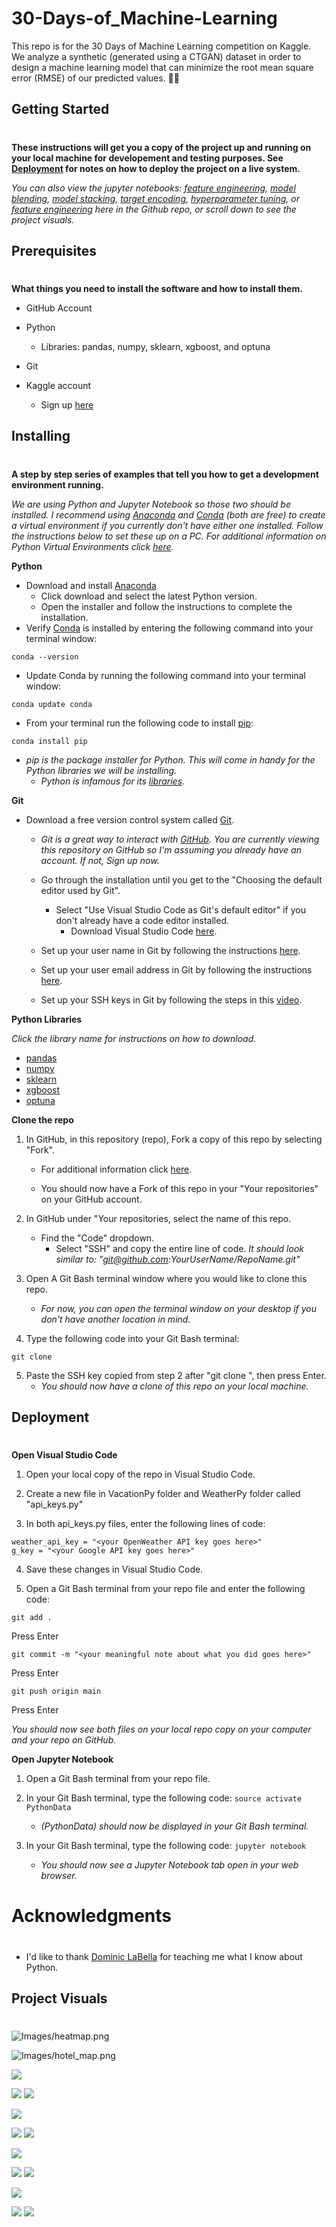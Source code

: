 # 30-Days-of_Machine-Learning
This repo is for the 30 Days of Machine Learning competition on Kaggle. We analyze a synthetic (generated using a CTGAN) dataset  in order to design a machine learning model that can minimize the root mean square error (RMSE) of our predicted values. :technologist:


## **Getting Started**
#
**These instructions will get you a copy of the project up and running on your local machine for developement and testing purposes. See [Deployment](#Deployment "Goto **Deployment**") for notes on how to deploy the project on a live system.**

*You can also view the jupyter notebooks: [feature engineering](Kaggle-30-Day-ML-AT-Feature-Engineering.ipynb), [model blending](Kaggle-30-Day-ML-AT-Model-Blending.ipynb), [model stacking](Kaggle-30-Day-ML-AT-Model-Stacking.ipynb), [target encoding](Kaggle-30-Day-ML-AT-Target-Encoding.ipynb), [hyperparameter tuning](Kaggle-30-Day-ML-AT-Hyperparameter-Tuning-Optuna.ipynb), or [feature engineering](Kaggle-30-Day-ML-AT-Feature-Engineering.ipynb) here in the Github repo, or scroll down to see the project visuals.*


## **Prerequisites**
#
**What things you need to install the software and how to install them.**

* GitHub Account

* Python
    * Libraries: pandas, numpy, sklearn, xgboost, and optuna

* Git

* Kaggle account
    * Sign up [here](https://www.kaggle.com/)

## **Installing**
#
**A step by step series of examples that tell you how to get a development environment running.**

*We are using Python and Jupyter Notebook so those two should be installed. I recommend using [Anaconda](https://docs.anaconda.com/anaconda/user-guide/index.html) and [Conda](https://docs.conda.io/projects/conda/en/latest/user-guide/) (both are free) to create a virtual environment if you currently don't have either one installed. Follow the instructions below to set these up on a PC. For additional information on Python Virtual Environments click [here](https://docs.python.org/3/tutorial/venv.html).*

**Python**
* Download and install [Anaconda](https://www.anaconda.com/products/individual)
    * Click download and select the latest Python version.
    * Open the installer and follow the instructions to complete the installation.
* Verify [Conda](https://docs.conda.io/projects/conda/en/latest/user-guide/) is installed by entering the following command into your terminal window:
```
conda --version
```
* Update Conda by running the following command into your terminal window:
```
conda update conda
```

* From your terminal run the following code to install [pip](https://pip.pypa.io/en/stable/):
```
conda install pip
```
* *pip is the package installer for Python. This will come in handy for the Python libraries we will be installing.*
    * *Python is infamous for its [libraries](https://en.wikipedia.org/wiki/Category:Python_(programming_language)_scientific_libraries).*

**Git**
* Download a free version control system called [Git](https://git-scm.com/).
    * *Git is a great way to interact with [GitHub](https://github.com/). You are currently viewing this repository on GitHub so I'm assuming you already have an account. If not, Sign up now.*

    * Go through the installation until you get to the "Choosing the default editor used by Git".
        * Select "Use Visual Studio Code as Git's default editor" if you don't already have a code editor installed. 
            * Download Visual Studio Code [here](https://code.visualstudio.com/).
    * Set up your user name in Git by following the instructions [here](https://docs.github.com/en/get-started/getting-started-with-git/setting-your-username-in-git).
    * Set up your user email address in Git by following the instructions [here](https://docs.github.com/en/github/setting-up-and-managing-your-github-user-account/managing-email-preferences/setting-your-commit-email-address).
    * Set up your SSH keys in Git by following the steps in this [video](https://www.youtube.com/watch?v=Nf2Ggt3Mwgk).

**Python Libraries**

*Click the library name for instructions on how to download.*
* [pandas](https://pandas.pydata.org/docs/getting_started/install.html)
* [numpy](https://numpy.org/install/)  
* [sklearn](https://scikit-learn.org/stable/install.html)
* [xgboost](https://pypi.org/project/xgboost/)
* [optuna](https://pypi.org/project/optuna/)

**Clone the repo**
1. In GitHub, in this repository (repo), Fork a copy of this repo by selecting "Fork".
    * For additional information click [here](https://docs.github.com/en/desktop/contributing-and-collaborating-using-github-desktop/adding-and-cloning-repositories/cloning-and-forking-repositories-from-github-desktop).
    
    * You should now have a Fork of this repo in your "Your repositories" on your GitHub account. 
2. In GitHub under "Your repositories, select the name of this repo.
    * Find the "Code" dropdown.
        * Select "SSH" and copy the entire line of code.
        *It should look similar to: "git@github.com:YourUserName/RepoName.git"*

3. Open A Git Bash terminal window where you would like to clone this repo.
    * *For now, you can open the terminal window on your desktop if you don't have another location in mind.*

4. Type the following code into your Git Bash terminal:
```
git clone
```

5. Paste the SSH key copied from step 2 after "git clone ", then press Enter.
    * *You should now have a clone of this repo on your local machine.* 


## **Deployment**
#

**Open Visual Studio Code**

1. Open your local copy of the repo in Visual Studio Code.

2. Create a new file in VacationPy folder and WeatherPy folder called "api_keys.py"

3. In both api_keys.py files, enter the following lines of code:
```
weather_api_key = "<your OpenWeather API key goes here>"
g_key = "<your Google API key goes here>"
```
4. Save these changes in Visual Studio Code.

5. Open a Git Bash terminal from your repo file and enter the following code:
```
git add .
```
Press Enter
```
git commit -m "<your meaningful note about what you did goes here>"
```
Press Enter
```
git push origin main
```
Press Enter

*You should now see both files on your local repo copy on your computer and your repo on GitHub.*

**Open Jupyter Notebook**

1. Open a Git Bash terminal from your repo file.

2. In your Git Bash terminal, type the following code: `source activate PythonData`
    * *(PythonData) should now be displayed in your Git Bash terminal.*

3. In your Git Bash terminal, type the following code: `jupyter notebook`
    * *You should now see a Jupyter Notebook tab open in your web browser.*

# **Acknowledgments**
#
* I'd like to thank [Dominic LaBella](https://www.linkedin.com/in/dominiclabella/) for teaching me what I know about Python.

## **Project Visuals**
#
![Images/heatmap.png](Images/heatmap.png)

![Images/hotel_map.png](Images/hotel_map.png)

![](WeatherPy/LatitudeVsCloudiness.png)

![](WeatherPy/LatitudeVsCloudinessNRegress.png)
![](WeatherPy/LatitudeVsCloudinessSRegress.png)

![](WeatherPy/LatitudeVsHumidity.png)

![](WeatherPy/LatitudeVsHumidityNRegress.png)
![](WeatherPy/LatitudeVsHumiditySRegress.png)

![](WeatherPy/LatitudeVsTemperature.png)

![](WeatherPy/LatitudeVsTemperatureNRegress.png)
![](WeatherPy/LatitudeVsTemperatureSRegress.png)

![](WeatherPy/LatitudeVsWindspeed.png)

![](WeatherPy/LatitudeVsWindspeedNRegress.png)
![](WeatherPy/LatitudeVsWindspeedSRegress.png)



